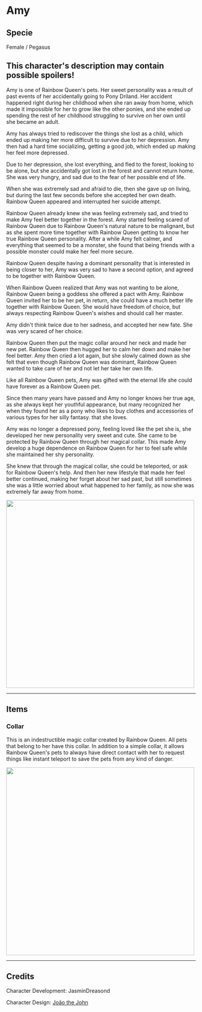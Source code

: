 # Amy

## Specie

Female / Pegasus

## This character's description may contain possible spoilers!

Amy is one of Rainbow Queen's pets. Her sweet personality was a result of past events of her accidentally going to Pony Driland.
Her accident happened right during her childhood when she ran away from home, which made it impossible for her to grow like the other ponies, and she ended up spending the rest of her childhood struggling to survive on her own until she became an adult.

Amy has always tried to rediscover the things she lost as a child, which ended up making her more difficult to survive due to her depression. Amy then had a hard time socializing, getting a good job, which ended up making her feel more depressed.

Due to her depression, she lost everything, and fled to the forest, looking to be alone, but she accidentally got lost in the forest and cannot return home. She was very hungry, and sad due to the fear of her possible end of life.

When she was extremely sad and afraid to die, then she gave up on living, but during the last few seconds before she accepted her own death. Rainbow Queen appeared and interrupted her suicide attempt.

Rainbow Queen already knew she was feeling extremely sad, and tried to make Amy feel better together in the forest. Amy started feeling scared of Rainbow Queen due to Rainbow Queen's natural nature to be malignant, but as she spent more time together with Rainbow Queen getting to know her true Rainbow Queen personality. After a while Amy felt calmer, and everything that seemed to be a monster, she found that being friends with a possible monster could make her feel more secure.

Rainbow Queen despite having a dominant personality that is interested in being closer to her, Amy was very sad to have a second option, and agreed to be together with Rainbow Queen.

When Rainbow Queen realized that Amy was not wanting to be alone, Rainbow Queen being a goddess she offered a pact with Amy. Rainbow Queen invited her to be her pet, in return, she could have a much better life together with Rainbow Queen. She would have freedom of choice, but always respecting Rainbow Queen's wishes and should call her master.

Amy didn't think twice due to her sadness, and accepted her new fate. She was very scared of her choice.

Rainbow Queen then put the magic collar around her neck and made her new pet. Rainbow Queen then hugged her to calm her down and make her feel better. Amy then cried a lot again, but she slowly calmed down as she felt that even though Rainbow Queen was dominant, Rainbow Queen wanted to take care of her and not let her take her own life.

Like all Rainbow Queen pets, Amy was gifted with the eternal life she could have forever as a Rainbow Queen pet. 

Since then many years have passed and Amy no longer knows her true age, as she always kept her youthful appearance, but many recognized her when they found her as a pony who likes to buy clothes and accessories of various types for her silly fantasy. that she loves.

Amy was no longer a depressed pony, feeling loved like the pet she is, she developed her new personality very sweet and cute. She came to be protected by Rainbow Queen through her magical collar. This made Amy develop a huge dependence on Rainbow Queen for her to feel safe while she maintained her shy personality.

She knew that through the magical collar, she could be teleported, or ask for Rainbow Queen's help. And then her new lifestyle that made her feel better continued, making her forget about her sad past, but still sometimes she was a little worried about what happened to her family, as now she was extremely far away from home.

<img src="https://github.com/JasminDreasond/Pony-Driland/blob/main/docs/img/characters/amy/wip.png?raw=true" height="500">

<hr/>

## Items

### Collar

This is an indestructible magic collar created by Rainbow Queen. All pets that belong to her have this collar. In addition to a simple collar, it allows Rainbow Queen's pets to always have direct contact with her to request things like instant teleport to save the pets from any kind of danger.

<img src="https://github.com/JasminDreasond/Pony-Driland/blob/main/docs/img/characters/amy/wip-collar.jpg?raw=true" height="500">

<hr/>

## Credits

Character Development: JasminDreasond

Character Design: <a href="https://derpibooru.org/tags/artist-colon-joaothejohn" target="_blank">João the John</a>
